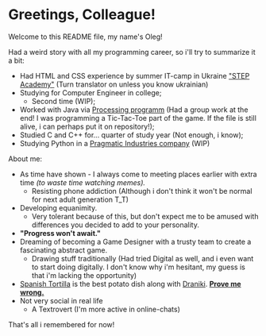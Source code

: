 # Greetings, Colleague!

Welcome to this README file, my name's Oleg!

Had a weird story with all my programming career, so i'll try to summarize it a bit:

- Had HTML and CSS experience by summer IT-camp in Ukraine ["STEP Academy"](https://itstep.zp.ua/) (Turn translator on unless you know ukrainian)
- Studying for Computer Engineer in college;
    - Second time (WIP);
- Worked with Java via [Processing programm](https://processing.org/) (Had a group work at the end! I was programming a Tic-Tac-Toe part of the game. If the file is still alive, i can perhaps put it on repository!);
- Studied C and C++ for... quarter of study year (Not enough, i know);
- Studying Python in a [Pragmatic Industries company](https://pragmaticindustries.com/en/) (WIP)

About me:

- As time have shown - I always come to meeting places earlier with extra time <i>(to waste time watching memes).</i>
    - Resisting phone addiction (Although i don't think it won't be normal for next adult generation T_T)
- Developing equanimity.
    - Very tolerant because of this, but don't expect me to be amused with differences you decided to add to your personality.
- <b>"Progress won't await."</b>
- Dreaming of becoming a Game Designer with a trusty team to create a fascinating abstract game.
    - Drawing stuff traditionally (Had tried Digital as well, and i even want to start doing digitally. I don't know why i'm hesitant, my guess is that i'm lacking the opportunity)
- [Spanish Tortilla](https://foodnetwork.co.uk/recipes/spanish-tortilla) is the best potato dish along with [Draniki](https://en.wikipedia.org/wiki/Potato_pancake). <u><b>Prove me wrong.</b></u>
- Not very social in real life
    - A Textrovert (I'm more active in online-chats)

That's all i remembered for now!
